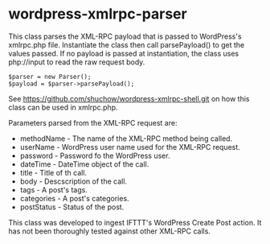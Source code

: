 # wordpress-xmlrpc-parser

This class parses the XML-RPC payload that is passed to WordPress's xmlrpc.php file.  Instantiate the class then call parsePayload() to get the values passed.  If no payload is passed at instantiation, the class uses php://input to read the raw request body.   

    $parser = new Parser();
    $payload = $parser->parsePayload();

See https://github.com/shuchow/wordpress-xmlrpc-shell.git on how this class can be used in xmlrpc.php.

Parameters parsed from the XML-RPC request are:

* methodName - The name of the XML-RPC method being called.
* userName - WordPress user name used for the XML-RPC request.
* password - Password fo the WordPress user.
* dateTime - DateTime object of the call.
* title - Title of th call.
* body - Descscription of the call.
* tags - A post's tags.
* categories - A post's categories.
* postStatus - Status of the post.

This class was developed to ingest IFTTT's WordPress Create Post action.  It has not been thoroughly tested against other XML-RPC calls.
